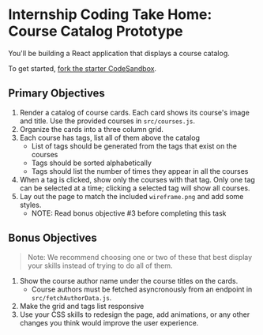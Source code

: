 # Internship Coding Take Home: Course Catalog Prototype

You'll be building a React application that displays a course catalog.

To get started, [fork the starter CodeSandbox](https://codesandbox.io/s/react-challenge-oy21b).

## Primary Objectives

1. Render a catalog of course cards. Each card shows its course's image and title. Use the provided courses in `src/courses.js`.
2. Organize the cards into a three column grid.
3. Each course has tags, list all of them above the catalog
   - List of tags should be generated from the tags that exist on the courses
   - Tags should be sorted alphabetically
   - Tags should list the number of times they appear in all the courses
4. When a tag is clicked, show only the courses with that tag. Only one tag can be selected at a time; clicking a selected tag will show all courses.
5. Lay out the page to match the included `wireframe.png` and add some styles.
   - NOTE: Read bonus objective #3 before completing this task

## Bonus Objectives

> Note: We recommend choosing one or two of these that best display your skills instead of trying to do all of them.

1. Show the course author name under the course titles on the cards.
   - Course authors must be fetched asyncronously from an endpoint in `src/fetchAuthorData.js`.
2. Make the grid and tags list responsive
3. Use your CSS skills to redesign the page, add animations, or any other changes you think would improve the user experience.
